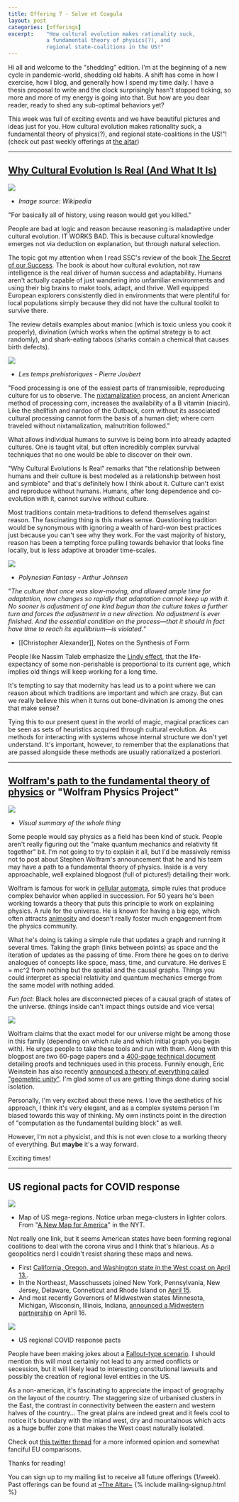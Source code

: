 ```yaml
---
title: Offering 7 - Solve et Coagula
layout: post
categories: [offerings]
excerpt:    "How cultural evolution makes rationality suck, 
            a fundamental theory of physics(?), and 
            regional state-coalitions in the US!"
---
```

Hi all and welcome to the "shedding" edition. I'm at the beginning of a new cycle in pandemic-world, shedding old habits. A shift has come in how I exercise, how I blog, and generally how I spend my time daily. I have a thesis proposal to write and the clock surprisingly hasn't stopped ticking, so more and more of my energy is going into that. But how are you dear reader, ready to shed any sub-optimal behaviors yet?

This week was full of exciting events and we have beautiful pictures and ideas just for you. How cultural evolution makes rationality suck, a fundamental theory of physics(?), and regional state-coalitions in the US!"! (check out past weekly offerings at [the altar](/projects/the-altar.html)) 

***

## [Why Cultural Evolution Is Real (And What It Is)](https://carcinisation.com/2014/11/22/why-cultural-evolution-is-real-and-what-it-is/)

![](https://firebasestorage.googleapis.com/v0/b/firescript-577a2.appspot.com/o/imgs%2Fapp%2Fxiqo%2F_1cbqRbof0?alt=media&token=c7c0ecb3-44fd-4fc1-9537-4b271253747f)
  - _Image source: Wikipedia_

"For basically all of history, using reason would get you killed."

People are bad at logic and reason because reasoning is maladaptive under cultural evolution. IT WORKS BAD. This is because cultural knowledge emerges not via deduction on explanation, but through natural selection.

The topic got my attention when I read SSC's review of the book [The Secret of our Success](https://www.goodreads.com/book/show/25761655-the-secret-of-our-success). The book is about how cultural evolution, not raw intelligence is the real driver of human success and adaptability. Humans aren't actually capable of just wandering into unfamiliar environments and using their big brains to make tools, adapt, and thrive. Well equipped European explorers consistently died in environments that were plentiful for local populations simply because they did not have the cultural toolkit to survive there.

The review details examples about manioc (which is toxic unless you cook it properly), divination (which works when the optimal strategy is to act randomly), and shark-eating taboos (sharks contain a chemical that causes birth defects).

![](https://firebasestorage.googleapis.com/v0/b/firescript-577a2.appspot.com/o/imgs%2Fapp%2Fxiqo%2FFdDFBlwLlb?alt=media&token=50688133-617f-409a-895f-a521f5d55dbe)
  - _Les temps prehistoriques - Pierre Joubert_
  
"Food processing is one of the easiest parts of transmissible, reproducing culture for us to observe. The [nixtamalization](http://en.m.wikipedia.org/wiki/Nixtamalization) process, an ancient American method of processing corn, increases the availability of a B vitamin (niacin). Like the shellfish and nardoo of the Outback, corn without its associated cultural processing cannot form the basis of a human diet; where corn traveled without nixtamalization, malnutrition followed."


What allows individual humans to survive is being born into already adapted cultures. One is taught vital, but often incredibly complex survival techniques that no one would be able to discover on their own. 

"Why Cultural Evolutions Is Real" remarks that "the relationship between humans and their culture is best modeled as a relationship between host and symbiote" and that's definitely how I think about it. Culture can't exist and reproduce without humans. Humans, after long dependence and co-evolution with it, cannot survive without culture.

Most traditions contain meta-traditions to defend themselves against reason. The fascinating thing is this makes sense. Questioning tradition would be synonymous with ignoring a wealth of hard-won best practices just because you can't see why they work. For the vast majority of history, reason has been a tempting force pulling towards behavior that looks fine locally, but is less adaptive at broader time-scales.

![](https://firebasestorage.googleapis.com/v0/b/firescript-577a2.appspot.com/o/imgs%2Fapp%2Fxiqo%2FOAa8yMe-l8?alt=media&token=5b0d431d-29e2-4de6-9507-d89ceaa08921)
  - _Polynesian Fantasy - Arthur Johnsen_

"_The culture that once was slow-moving, and allowed ample time for adaptation, now changes so rapidly that adaptation cannot keep up with it. No sooner is adjustment of one kind begun than the culture takes a further turn and forces the adjustment in a new direction. No adjustment is ever finished. And the essential condition on the process—that it should in fact have time to reach its equilibrium—is violated._"
  - [[Christopher Alexander]], Notes on the Synthesis of Form
    
People like Nassim Taleb emphasize the [Lindy effect](https://en.wikipedia.org/wiki/Lindy_effect), that the life-expectancy of some non-perishable is proportional to its current age, which implies old things will keep working for a long time.

It's tempting to say that modernity has lead us to a point where we can reason about which traditions are important and which are crazy. But can we really believe this when it turns out bone-divination is among the ones that make sense?

Tying this to our present quest in the world of magic, magical practices can be seen as sets of heuristics acquired through cultural evolution. As methods for interacting with systems whose internal structure we don't yet understand. It's important, however, to remember that the explanations that are passed alongside these methods are usually rationalized a posteriori.

***

## [Wolfram's path to the fundamental theory of physics](https://writings.stephenwolfram.com/2020/04/finally-we-may-have-a-path-to-the-fundamental-theory-of-physics-and-its-beautiful/) or "Wolfram Physics Project"

![](https://firebasestorage.googleapis.com/v0/b/firescript-577a2.appspot.com/o/imgs%2Fapp%2Fxiqo%2Fad1nmlUN0j?alt=media&token=badcc865-fec9-4807-8983-2ad2ed9ace15)
  - _Visual summary of the whole thing_

Some people would say physics as a field has been kind of stuck. People aren't really figuring out the "make quantum mechanics and relativity fit together" bit. I'm not going to try to explain it all, but I'd be massively remiss not to post about Stephen Wolfram's announcement that he and his team may have a path to a fundamental theory of physics. Inside is a very approachable, well explained blogpost (full of pictures!) detailing their work.

Wolfram is famous for work in [cellular automata](https://en.wikipedia.org/wiki/Cellular_automaton), simple rules that produce complex behavior when applied in succession. For 50 years he's been working towards a theory that puts this principle to work on explaining physics. A rule for the universe. He is known for having a big ego, which often attracts [animosity](http://bactra.org/reviews/wolfram/) and doesn't really foster much engagement from the physics community.

What he's doing is taking a simple rule that updates a graph and running it several times. Taking the graph (links between points) as space and the iteration of updates as the passing of time. From there he goes on to derive analogues of concepts like space, mass, time, and curvature. He derives E = mc^2 from nothing but the spatial and the causal graphs. Things you could interpret as special relativity and quantum mechanics emerge from the same model with nothing added. 

_Fun fact_: Black holes are disconnected pieces of a causal graph of states of the universe. (things inside can't impact things outside and vice versa)

![](https://firebasestorage.googleapis.com/v0/b/firescript-577a2.appspot.com/o/imgs%2Fapp%2Fxiqo%2Fg16nasL_sK?alt=media&token=0197fdd5-3f86-49d3-ac4f-dd6b95a063f1)

Wolfram claims that the exact model for our universe might be among those in this family (depending on which rule and which initial graph you begin with). He urges people to take these tools and run with them. Along with this blogpost are two 60-page papers and a [400-page technical document](https://www.wolframphysics.org/technical-introduction/) detailing proofs and techniques used in this process. Funnily enough, Eric Weinstein has also recently [announced a theory of everything called "geometric unity"](https://youtu.be/Z7rd04KzLcg). I'm glad some of us are getting things done during social isolation.

Personally, I'm very excited about these news. I love the aesthetics of his approach, I think it's very elegant, and as a complex systems person I'm biased towards this way of thinking. My own instincts point in the direction of "computation as the fundamental building block" as well. 

However, I'm not a physicist, and this is not even close to a working theory of everything. But __maybe__ it's a way forward.

Exciting times!

***

## US regional pacts for COVID response

![](https://firebasestorage.googleapis.com/v0/b/firescript-577a2.appspot.com/o/imgs%2Fapp%2Fxiqo%2FiVJ3BTBxvs?alt=media&token=ab99f238-edc3-4980-b847-e1b52b2e2363)
  - Map of US mega-regions. Notice urban mega-clusters in lighter colors. From "[A New Map for America](https://www.nytimes.com/2016/04/17/opinion/sunday/a-new-map-for-america.html)" in the NYT. 

Not really one link, but it seems American states have been forming regional coalitions to deal with the corona virus and I think that's hilarious. As a geopolitics nerd I couldn't resist sharing these maps and news. 
  - First [California, Oregon, and Washington state in the West coast on April 13.](https://www.gov.ca.gov/2020/04/13/california-oregon-washington-announce-western-states-pact/). 
  - In the Northeast, Masschussets joined New York, Pennsylvania, New Jersey, Delaware, Conneticut and Rhode Island on [April 15](https://www.bostonglobe.com/2020/04/13/business/cuomo-says-northeast-governors-will-coordinate-reopenings-after-coronavirus-outbreak-subsides/).
  - And most recently Governors of Midwestwen states Minnesota, Michigan, Wisconsin, Illinois, Indiana, [announced a Midwestern partnership](https://www.chicagobusiness.com/greg-hinz-politics/midwest-governors-form-covid-coalition) on April 16.

![](https://firebasestorage.googleapis.com/v0/b/firescript-577a2.appspot.com/o/imgs%2Fapp%2Fxiqo%2FV1lTwWHqfi?alt=media&token=56088068-0fce-496e-ac87-d451d1fff519)
  - US regional COVID response pacts

People have been making jokes about a [Fallout-type scenario](https://fallout.fandom.com/wiki/United_States_of_America#Commonwealths). I should mention this will most certainly not lead to any armed conflicts or secession, but it will likely lead to interesting constitutional lawsuits and possibly the creation of regional level entities in the US. 

As a non-american, it's fascinating to appreciate the impact of geography on the layout of the country. The staggering size of urbanised clusters in the East, the contrast in connectivity between the eastern and western halves of the country... The great plains are indeed great and it feels cool to notice it's boundary with the inland west, dry and mountainous which acts as a huge buffer zone that makes the West coast naturally isolated.

Check out [this twitter thread](https://twitter.com/mattparlmer/status/1249790845747900417) for a more informed opinion and somewhat fanciful EU comparisons.

Thanks for reading!

You can sign up to my mailing list to receive all future offerings (1/week). Past offerings can be found at [~The Altar~](/projects/the-altar.html)
{% include mailing-signup.html %}
